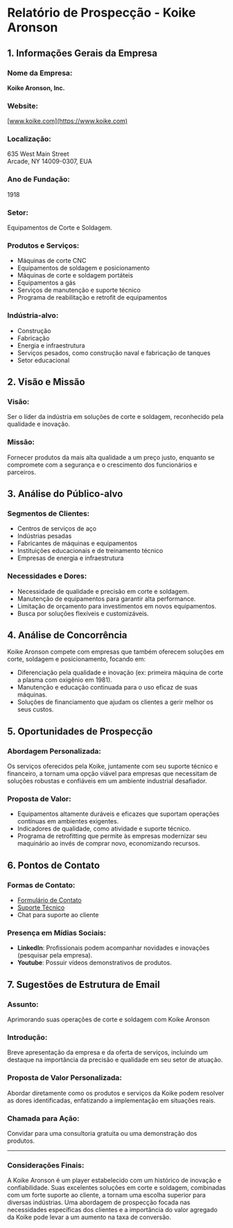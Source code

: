 # Relatório de Prospecção - Koike Aronson

## 1. Informações Gerais da Empresa

### Nome da Empresa:
**Koike Aronson, Inc.**

### Website:
[www.koike.com](https://www.koike.com)

### Localização:
635 West Main Street  
Arcade, NY 14009-0307, EUA

### Ano de Fundação:
1918

### Setor:
Equipamentos de Corte e Soldagem.

### Produtos e Serviços:
- Máquinas de corte CNC
- Equipamentos de soldagem e posicionamento
- Máquinas de corte e soldagem portáteis
- Equipamentos a gás
- Serviços de manutenção e suporte técnico
- Programa de reabilitação e retrofit de equipamentos

### Indústria-alvo:
- Construção
- Fabricação
- Energia e infraestrutura
- Serviços pesados, como construção naval e fabricação de tanques
- Setor educacional

## 2. Visão e Missão

### Visão:
Ser o líder da indústria em soluções de corte e soldagem, reconhecido pela qualidade e inovação.

### Missão:
Fornecer produtos da mais alta qualidade a um preço justo, enquanto se compromete com a segurança e o crescimento dos funcionários e parceiros.

## 3. Análise do Público-alvo

### Segmentos de Clientes:
- Centros de serviços de aço
- Indústrias pesadas
- Fabricantes de máquinas e equipamentos
- Instituições educacionais e de treinamento técnico
- Empresas de energia e infraestrutura

### Necessidades e Dores:
- Necessidade de qualidade e precisão em corte e soldagem.
- Manutenção de equipamentos para garantir alta performance.
- Limitação de orçamento para investimentos em novos equipamentos.
- Busca por soluções flexíveis e customizáveis.

## 4. Análise de Concorrência
Koike Aronson compete com empresas que também oferecem soluções em corte, soldagem e posicionamento, focando em:
- Diferenciação pela qualidade e inovação (ex: primeira máquina de corte a plasma com oxigênio em 1981).
- Manutenção e educação continuada para o uso eficaz de suas máquinas.
- Soluções de financiamento que ajudam os clientes a gerir melhor os seus custos.

## 5. Oportunidades de Prospecção

### Abordagem Personalizada:
Os serviços oferecidos pela Koike, juntamente com seu suporte técnico e financeiro, a tornam uma opção viável para empresas que necessitam de soluções robustas e confiáveis em um ambiente industrial desafiador.

### Proposta de Valor:
- Equipamentos altamente duráveis e eficazes que suportam operações contínuas em ambientes exigentes.
- Indicadores de qualidade, como atividade e suporte técnico.
- Programa de retrofitting que permite às empresas modernizar seu maquinário ao invés de comprar novo, economizando recursos.

## 6. Pontos de Contato
### Formas de Contato:
- [Formulário de Contato](https://www.koike.com/contact-us/)
- [Suporte Técnico](https://www.koike.com/technical-support/)
- Chat para suporte ao cliente

### Presença em Mídias Sociais:
- **LinkedIn**: Profissionais podem acompanhar novidades e inovações (pesquisar pela empresa).
- **Youtube**: Possuir vídeos demonstrativos de produtos.

## 7. Sugestões de Estrutura de Email

### Assunto:
Aprimorando suas operações de corte e soldagem com Koike Aronson

### Introdução:
Breve apresentação da empresa e da oferta de serviços, incluindo um destaque na importância da precisão e qualidade em seu setor de atuação.

### Proposta de Valor Personalizada:
Abordar diretamente como os produtos e serviços da Koike podem resolver as dores identificadas, enfatizando a implementação em situações reais.

### Chamada para Ação:
Convidar para uma consultoria gratuita ou uma demonstração dos produtos.

---

### Considerações Finais:
A Koike Aronson é um player estabelecido com um histórico de inovação e confiabilidade. Suas excelentes soluções em corte e soldagem, combinadas com um forte suporte ao cliente, a tornam uma escolha superior para diversas indústrias. Uma abordagem de prospecção focada nas necessidades específicas dos clientes e a importância do valor agregado da Koike pode levar a um aumento na taxa de conversão.